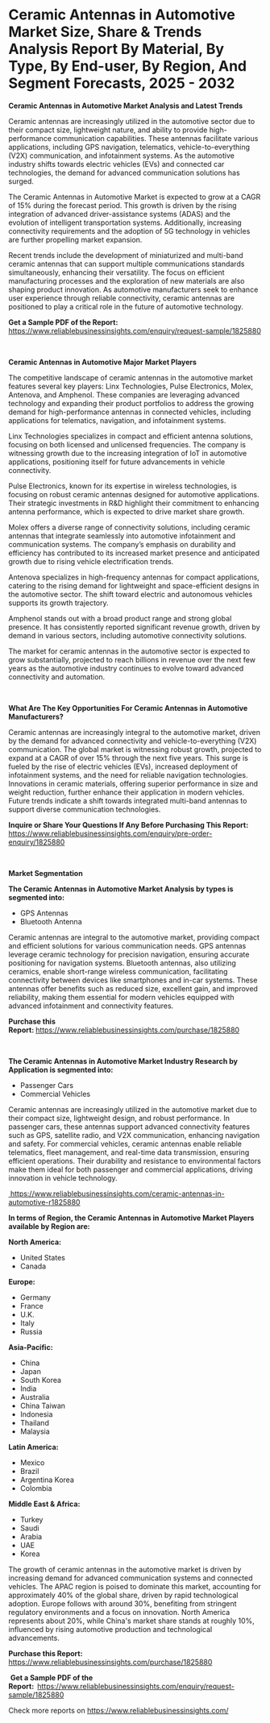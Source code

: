 <p><h1>Ceramic Antennas in Automotive Market Size, Share & Trends Analysis Report By Material, By Type, By End-user, By Region, And Segment Forecasts, 2025 - 2032</h1></p><p><strong>Ceramic Antennas in Automotive Market Analysis and Latest Trends</strong></p>
<p><p>Ceramic antennas are increasingly utilized in the automotive sector due to their compact size, lightweight nature, and ability to provide high-performance communication capabilities. These antennas facilitate various applications, including GPS navigation, telematics, vehicle-to-everything (V2X) communication, and infotainment systems. As the automotive industry shifts towards electric vehicles (EVs) and connected car technologies, the demand for advanced communication solutions has surged.</p><p>The Ceramic Antennas in Automotive Market is expected to grow at a CAGR of 15% during the forecast period. This growth is driven by the rising integration of advanced driver-assistance systems (ADAS) and the evolution of intelligent transportation systems. Additionally, increasing connectivity requirements and the adoption of 5G technology in vehicles are further propelling market expansion. </p><p>Recent trends include the development of miniaturized and multi-band ceramic antennas that can support multiple communications standards simultaneously, enhancing their versatility. The focus on efficient manufacturing processes and the exploration of new materials are also shaping product innovation. As automotive manufacturers seek to enhance user experience through reliable connectivity, ceramic antennas are positioned to play a critical role in the future of automotive technology.</p></p>
<p><strong>Get a Sample PDF of the Report:&nbsp;</strong> <a href="https://www.reliablebusinessinsights.com/enquiry/request-sample/1825880?utm_campaign=3582&utm_medium=2&utm_source=Github&utm_content=ia&utm_term=06042025&utm_id=ceramic-antennas-in-automotive">https://www.reliablebusinessinsights.com/enquiry/request-sample/1825880</a></p>
<p>&nbsp;</p>
<p><strong>Ceramic Antennas in Automotive Major Market Players</strong></p>
<p><p>The competitive landscape of ceramic antennas in the automotive market features several key players: Linx Technologies, Pulse Electronics, Molex, Antenova, and Amphenol. These companies are leveraging advanced technology and expanding their product portfolios to address the growing demand for high-performance antennas in connected vehicles, including applications for telematics, navigation, and infotainment systems.</p><p>Linx Technologies specializes in compact and efficient antenna solutions, focusing on both licensed and unlicensed frequencies. The company is witnessing growth due to the increasing integration of IoT in automotive applications, positioning itself for future advancements in vehicle connectivity.</p><p>Pulse Electronics, known for its expertise in wireless technologies, is focusing on robust ceramic antennas designed for automotive applications. Their strategic investments in R&D highlight their commitment to enhancing antenna performance, which is expected to drive market share growth.</p><p>Molex offers a diverse range of connectivity solutions, including ceramic antennas that integrate seamlessly into automotive infotainment and communication systems. The company’s emphasis on durability and efficiency has contributed to its increased market presence and anticipated growth due to rising vehicle electrification trends.</p><p>Antenova specializes in high-frequency antennas for compact applications, catering to the rising demand for lightweight and space-efficient designs in the automotive sector. The shift toward electric and autonomous vehicles supports its growth trajectory.</p><p>Amphenol stands out with a broad product range and strong global presence. It has consistently reported significant revenue growth, driven by demand in various sectors, including automotive connectivity solutions. </p><p>The market for ceramic antennas in the automotive sector is expected to grow substantially, projected to reach billions in revenue over the next few years as the automotive industry continues to evolve toward advanced connectivity and automation.</p></p>
<p>&nbsp;</p>
<p><strong>What Are The Key Opportunities For Ceramic Antennas in Automotive Manufacturers?</strong></p>
<p><p>Ceramic antennas are increasingly integral to the automotive market, driven by the demand for advanced connectivity and vehicle-to-everything (V2X) communication. The global market is witnessing robust growth, projected to expand at a CAGR of over 15% through the next five years. This surge is fueled by the rise of electric vehicles (EVs), increased deployment of infotainment systems, and the need for reliable navigation technologies. Innovations in ceramic materials, offering superior performance in size and weight reduction, further enhance their application in modern vehicles. Future trends indicate a shift towards integrated multi-band antennas to support diverse communication technologies.</p></p>
<p><strong>Inquire or Share Your Questions If Any Before Purchasing This Report:</strong> <a href="https://www.reliablebusinessinsights.com/enquiry/pre-order-enquiry/1825880?utm_campaign=3582&utm_medium=2&utm_source=Github&utm_content=ia&utm_term=06042025&utm_id=ceramic-antennas-in-automotive">https://www.reliablebusinessinsights.com/enquiry/pre-order-enquiry/1825880</a></p>
<p>&nbsp;</p>
<p><strong>Market Segmentation</strong></p>
<p><strong>The Ceramic Antennas in Automotive Market Analysis by types is segmented into:</strong></p>
<p><ul><li>GPS Antennas</li><li>Bluetooth Antenna</li></ul></p>
<p><p>Ceramic antennas are integral to the automotive market, providing compact and efficient solutions for various communication needs. GPS antennas leverage ceramic technology for precision navigation, ensuring accurate positioning for navigation systems. Bluetooth antennas, also utilizing ceramics, enable short-range wireless communication, facilitating connectivity between devices like smartphones and in-car systems. These antennas offer benefits such as reduced size, excellent gain, and improved reliability, making them essential for modern vehicles equipped with advanced infotainment and connectivity features.</p></p>
<p><strong>Purchase this Report:&nbsp;</strong><a href="https://www.reliablebusinessinsights.com/purchase/1825880?utm_campaign=3582&utm_medium=2&utm_source=Github&utm_content=ia&utm_term=06042025&utm_id=ceramic-antennas-in-automotive">https://www.reliablebusinessinsights.com/purchase/1825880</a></p>
<p>&nbsp;</p>
<p><strong>The Ceramic Antennas in Automotive Market Industry Research by Application is segmented into:</strong></p>
<p><ul><li>Passenger Cars</li><li>Commercial Vehicles</li></ul></p>
<p><p>Ceramic antennas are increasingly utilized in the automotive market due to their compact size, lightweight design, and robust performance. In passenger cars, these antennas support advanced connectivity features such as GPS, satellite radio, and V2X communication, enhancing navigation and safety. For commercial vehicles, ceramic antennas enable reliable telematics, fleet management, and real-time data transmission, ensuring efficient operations. Their durability and resistance to environmental factors make them ideal for both passenger and commercial applications, driving innovation in vehicle technology.</p></p>
<p><a href="https://www.reliablebusinessinsights.com/ceramic-antennas-in-automotive-r1825880?utm_campaign=3582&utm_medium=2&utm_source=Github&utm_content=ia&utm_term=06042025&utm_id=ceramic-antennas-in-automotive">&nbsp;https://www.reliablebusinessinsights.com/ceramic-antennas-in-automotive-r1825880</a></p>
<p><strong>In terms of Region, the Ceramic Antennas in Automotive Market Players available by Region are:</strong></p>
<p>
    <p> <strong> North America: </strong>
        <ul>
            <li>United States</li>
            <li>Canada</li>
        </ul>
        </p> 
    <p> <strong> Europe: </strong>
        <ul>
            <li>Germany</li>
            <li>France</li>
            <li>U.K.</li>
            <li>Italy</li>
            <li>Russia</li>
        </ul>
        </p> 
    <p> <strong> Asia-Pacific: </strong>
        <ul>
            <li>China</li>
            <li>Japan</li>
            <li>South Korea</li>
            <li>India</li>
            <li>Australia</li>
            <li>China Taiwan</li>
            <li>Indonesia</li>
            <li>Thailand</li>
            <li>Malaysia</li>
        </ul>
        </p> 
    <p> <strong> Latin America: </strong>
        <ul>
            <li>Mexico</li>
            <li>Brazil</li>
            <li>Argentina Korea</li>
            <li>Colombia</li>
        </ul>
        </p> 
    <p> <strong> Middle East & Africa: </strong>
        <ul>
            <li>Turkey</li>
            <li>Saudi</li>
            <li>Arabia</li>
            <li>UAE</li>
            <li>Korea</li>
        </ul>
    </p>
    </p>
<p><p>The growth of ceramic antennas in the automotive market is driven by increasing demand for advanced communication systems and connected vehicles. The APAC region is poised to dominate this market, accounting for approximately 40% of the global share, driven by rapid technological adoption. Europe follows with around 30%, benefiting from stringent regulatory environments and a focus on innovation. North America represents about 20%, while China's market share stands at roughly 10%, influenced by rising automotive production and technological advancements.</p></p>
<p><strong>Purchase this Report: </strong><a href="https://www.reliablebusinessinsights.com/purchase/1825880?utm_campaign=3582&utm_medium=2&utm_source=Github&utm_content=ia&utm_term=06042025&utm_id=ceramic-antennas-in-automotive">https://www.reliablebusinessinsights.com/purchase/1825880</a></p>
<p>&nbsp;<strong>Get a Sample PDF of the Report:&nbsp;&nbsp;</strong><a href="https://www.reliablebusinessinsights.com/enquiry/request-sample/1825880?utm_campaign=3582&utm_medium=2&utm_source=Github&utm_content=ia&utm_term=06042025&utm_id=ceramic-antennas-in-automotive">https://www.reliablebusinessinsights.com/enquiry/request-sample/1825880</a></p>
<p><strong></strong></p>
<p>Check more reports on <a href="https://www.reliablebusinessinsights.com/?utm_campaign=3582&utm_medium=2&utm_source=Github&utm_content=ia&utm_term=06042025&utm_id=ceramic-antennas-in-automotive">https://www.reliablebusinessinsights.com/</a></p>